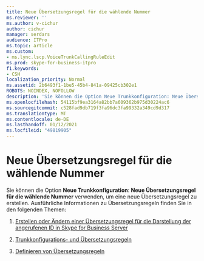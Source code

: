 ```yaml
---
title: Neue Übersetzungsregel für die wählende Nummer
ms.reviewer: ''
ms.author: v-cichur
author: cichur
manager: serdars
audience: ITPro
ms.topic: article
ms.custom:
- ms.lync.lscp.VoiceTrunkCallingRuleEdit
ms.prod: skype-for-business-itpro
f1.keywords:
- CSH
localization_priority: Normal
ms.assetid: 2b6493f1-1be5-45b4-841a-09425cb302e1
ROBOTS: NOINDEX, NOFOLLOW
description: 'Sie können die Option Neue Trunkkonfiguration: Neue Übersetzungsregel für die wählende Nummer verwenden, um eine neue Übersetzungsregel zu erstellen. Ausführliche Informationen zu Übersetzungsregeln finden Sie in den folgenden Themen:'
ms.openlocfilehash: 54115bf9ea3164a82bb7a609362b975d30224ac6
ms.sourcegitcommit: c528fad9db719f3fa96dc3fa99332a349cd9d317
ms.translationtype: MT
ms.contentlocale: de-DE
ms.lasthandoff: 01/12/2021
ms.locfileid: "49819905"
---
```

# <a name="new-calling-number-translation-rule"></a>Neue Übersetzungsregel für die wählende Nummer

Sie können die Option **Neue Trunkkonfiguration**: **Neue Übersetzungsregel für die wählende Nummer** verwenden, um eine neue Übersetzungsregel zu erstellen. Ausführliche Informationen zu Übersetzungsregeln finden Sie in den folgenden Themen:

1. [Erstellen oder Ändern einer Übersetzungsregel für die Darstellung der angerufenen ID in Skype for Business Server](../../../deploy/deploy-enterprise-voice/called-id-presentation-rules.md)

2. [Trunkkonfigurations- und Übersetzungsregeln](https://technet.microsoft.com/library/0c339511-a185-484e-94f0-dbe918b7e48a.aspx)

3. [Definieren von Übersetzungsregeln](https://technet.microsoft.com/library/4f6b975a-77e6-474c-9171-b139d84138c2.aspx)


